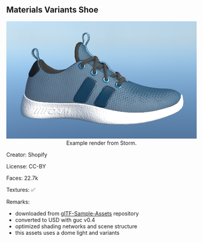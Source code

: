 ## Materials Variants Shoe

<p align="center">
  <img max-width=600 width=600 src="preview.png" />
  <br/>
  Example render from Storm.
</p>

Creator: Shopify

License: CC-BY

Faces: 22.7k

Textures: ✅

Remarks:
- downloaded from [glTF-Sample-Assets](https://github.com/KhronosGroup/glTF-Sample-Assets/tree/52c9f0e473a523057135281b19d12b768e2f7eb7/Models/MaterialsVariantsShoe) repository
- converted to USD with guc v0.4
- optimized shading networks and scene structure
- this assets uses a dome light and variants
